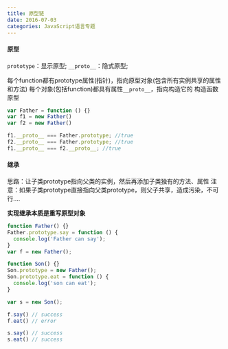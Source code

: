 ```yaml
---
title: 原型链
date: 2016-07-03
categories: JavaScript语言专题
---
```


#### 原型
`prototype`：显示原型; `__proto__`：隐式原型;

每个function都有prototype属性(指针)，指向原型对象(包含所有实例共享的属性和方法)
每个对象(包括function)都具有属性`__proto__`，指向构造它的 构造函数原型
```js
var Father = function () {}
var f1 = new Father()
var f2 = new Father()

f1.__proto__ === Father.prototype; //true
f2.__proto__ === Father.prototype; //true
f1.__proto__ === f2.__proto__; //true
```

#### 继承
思路：让子类prototype指向父类的实例，然后再添加子类独有的方法、属性
注意：如果子类prototype直接指向父类prototype，则父子共享，造成污染，不可行....

**实现继承本质是重写原型对象**

```js
function Father() {}
Father.prototype.say = function () {
  console.log('Father can say');
}
var f = new Father();

function Son() {}
Son.prototype = new Father();
Son.prototype.eat = function () {
  console.log('son can eat');
}

var s = new Son();

f.say() // success
f.eat() // error

s.say() // success
s.eat() // success

```
